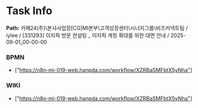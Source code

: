 # Task Info

**Path:** 카페24(주)\본사사업장\[CG]MI본부\고객성장센터\시너지그룹\비즈커넥트팀 / iylee / [331293] 이지픽 방문 컨설팅 _ 이지픽 계정 확대를 위한 대면 안내 / 2025-09-01_00-00-00

### BPMN
- ["https://n8n-mi-019-web.hanpda.com/workflow/XZRBaSMFbtX5yNha"]

### WIKI
- ["https://n8n-mi-019-web.hanpda.com/workflow/XZRBaSMFbtX5yNha"]


